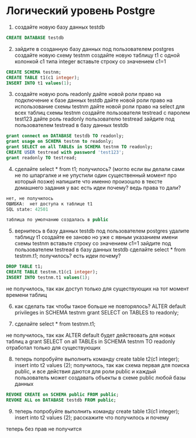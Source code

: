 # Логический уровень Postgre

1. создайте новую базу данных testdb
```sql
CREATE DATABASE testdb
```

2. зайдите в созданную базу данных под пользователем postgres
создайте новую схему testnm
создайте новую таблицу t1 с одной колонкой c1 типа integer
вставьте строку со значением c1=1

```sql
CREATE SCHEMA testnm;
CREATE TABLE t1(c1 integer);
INSERT INTO t1 values(1);
```

3. создайте новую роль readonly
дайте новой роли право на подключение к базе данных testdb
дайте новой роли право на использование схемы testnm
дайте новой роли право на select для всех таблиц схемы testnm
создайте пользователя testread с паролем test123
дайте роль readonly пользователю testread
зайдите под пользователем testread в базу данных testdb

```sql
grant connect on DATABASE testdb TO readonly;
grant usage on SCHEMA testnm to readonly;
grant SELECT on all TABLEs in SCHEMA testnm TO readonly;
CREATE USER testread with password 'test123';
grant readonly TO testread;
```

4. сделайте select * from t1;
получилось? (могло если вы делали сами не по шпаргалке и не упустили один существенный момент про который позже)
напишите что именно произошло в тексте домашнего задания
у вас есть идеи почему? ведь права то дали?

```sql
нет, не получилось
ОШИБКА:  нет доступа к таблице t1
SQL state: 42501

таблица по умолчанию создалась в public
```


5. вернитесь в базу данных testdb под пользователем postgres
удалите таблицу t1
создайте ее заново но уже с явным указанием имени схемы testnm
вставьте строку со значением c1=1
зайдите под пользователем testread в базу данных testdb
сделайте select * from testnm.t1;
получилось?
есть идеи почему?

```sql
DROP TABLE t1;
CREATE TABLE testnm.t1(c1 integer);
INSERT INTO testnm.t1 values(1);
```
не получилось, так как доступ только для существующих на тот момент времени таблиц 

6. как сделать так чтобы такое больше не повторялось? 
ALTER default privileges in SCHEMA testnm grant SELECT on TABLES to readonly; 

7. сделайте select * from testnm.t1;

не получилось, так как ALTER default будет действовать для новых таблиц а grant SELECT on all TABLEs in SCHEMA testnm TO readonly отработал только для существующих 

8. теперь попробуйте выполнить команду create table t2(c1 integer); insert into t2 values (2);
 получилось, так как схема первая для поиска public, и все действия даются для роли public и каждый пользователь может создавать объекты в схеме public любой базы данных
```sql
REVOKE CREATE on SCHEMA public FROM public; 
REVOKE ALL on DATABASE testdb FROM public; 
```
9. теперь попробуйте выполнить команду create table t3(c1 integer); insert into t2 values (2);
расскажите что получилось и почему

теперь без прав не получится